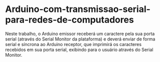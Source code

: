 # Arduino-com-transmissao-serial-para-redes-de-computadores
Neste trabalho, o Arduino emissor receberá um caractere pela sua porta serial (através do Serial Monitor da plataforma) e deverá enviar de forma serial e síncrona ao Arduino receptor, que imprimirá os caracteres recebidos em sua porta serial, exibindo para o usuário através do Serial Monitor.

